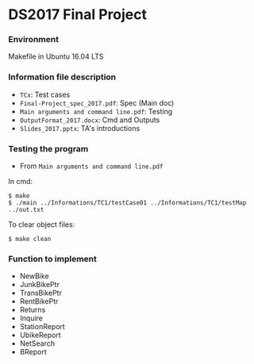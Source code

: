# DS2017 Final Project

### Environment
Makefile in Ubuntu 16.04 LTS

### Information file description

* `TCx`: Test cases
* `Final-Project_spec_2017.pdf`: Spec (Main doc)
* `Main arguments and command line.pdf`: Testing
* `OutputFormat_2017.docx`: Cmd and Outputs
* `Slides_2017.pptx`: TA's introductions

### Testing the program
* From `Main arguments and command line.pdf`

In cmd:
```
$ make
$ ./main ../Informations/TC1/testCase01 ../Informations/TC1/testMap ../out.txt
```
To clear object files:
```
$ make clean
```
### Function to implement
* NewBike
* JunkBikePtr
* TransBikePtr
* RentBikePtr
* Returns
* Inquire
* StationReport
* UbikeReport
* NetSearch
* BReport

<!-- ### Bike Information

* License number
    * Data structure: Binary search tree
    * Type: 5 alphanumeric char
* Mileage
    * Data structure: weight of Max heap
    * Type: int
* Class
    * Data structure: 5 max heap of each station
    * Type: enum string 
        * Electric
        * Lady
        * Road
        * Hybrid
* MRT station
    * Data structure: Graph with miles as edge weight
    * Type: enum string
        * Danshui(淡水)
        * Hongshulin(紅樹林)
        * Beitou(北投)
        * Shilin(士林)
        * Zhongshan(中山)
        * Xinpu(新埔)
        * Ximen(西門)
        * Liuzhangli(六張犁)
        * Muzha(木柵)
        * Guting(古亭)
        * Gongguan(公館)
        * Jingmei(景美)

### Bike rental charges

|Class|Discount|Original|
|-----|--------|--------|
|Electric|$30/mile|$40/mile|
|Lady|$25/mile|$30/mile|
|Road|$15/mile|$20/mile|
|Hybrid|$20/mile|$25/mile| -->

<!-- ### Operation usage and description
* From `OutputFormat_2017.docx`

#### NewBike
1. Create a node
2. Put License into tree and heap

Input:
```
$ NewBike Class License Mile StationName
```
Output:
```
New bike is received by Station StationName.
```

#### Junklt
1. Search the bike with license
2. Delete the bike

Input:
```
Junklt License
```
Output (3 conditions):
```
Bike License is deleted from StationName.
Bike License is now being rented.
Bike License does not belong to out company.
```

#### Rent
1. Find a free bike with the largest mileage
2. Perform function RentBikePtr for renting a bike. 

Input:
```
Rent StationName Class
```
Output (2 conditions):
```
A bike is rented from StationName.
No free bike is available.
```

#### Returns
1. Perform function Returns. 

Input:
```
Returns StationName License Mile
```
Output:
```
Rental charge for this bike is $$$.
```

#### Trans
1. Move the bike with license to StationName

Input:
```
Trans StationName License
```
Output (3 conditions):
```
Bike License is transferred to StationName.
Bike License does not belong to our company.
Bike License is now being rented.
```

#### Inquire

Input:
```
Inquire License
```
Output (each 15 chars):

|License|Mileage|Class|Station|
|-------|-------|-----|-------|
|00BC4|50|Lady|Danshui|

or
```
Bike License does not belong to our company.
```

#### StationReport

Input:
```
StationReport StationName
```
Output:
Checkout OutputFormat_2017.docx

#### UbikeReport

Input:
```
UbikeReport
```

Output:
Checkout OutputFormat_2017.docx

#### NetSearch

Input:
```
NetSearch StationName
```

Output:
Checkout OutputFormat_2017.docx -->
